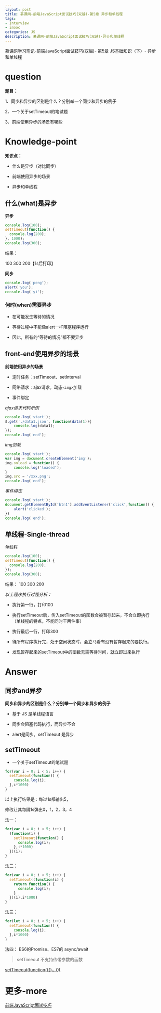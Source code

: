 ```yaml
---
layout: post
title: 慕课网-前端JavaScript面试技巧(双越)-第5章 异步和单线程
tags:
- Interview
- imooc
categories: JS
description: 慕课网-前端JavaScript面试技巧(双越)-异步和单线程
---
```


慕课网学习笔记-前端JavaScript面试技巧(双越)- 第5章 JS基础知识（下）- 异步和单线程

# question

**题目：**

1、同步和异步的区别是什么？分别举一个同步和异步的例子

2、一个关于setTimeout的笔试题

3、前端使用异步的场景有哪些

# Knowledge-point

**知识点：**

- 什么是异步（对比同步）

- 前端使用异步的场景

- 异步和单线程

## 什么(what)是异步

**异步**

```js
console.log(100);
setTimeout(function() {
  console.log(200);
}, 1000);
console.log(300);
```

结果：

100
300
200【1s后打印】

**同步**

```js
console.log('peng');
alert('you');
console.log('yi');
```

### 何时(when)需要异步

- 在可能发生等待的情况

- 等待过程中不能像alert一样阻塞程序运行

- 因此，所有的“等待的情况”都不要异步

## front-end使用异步的场景

**前端使用异步的场景**

- 定时任务：setTimeout、setInterval

- 网络请求：ajax请求，动态`<img>`加载

- 事件绑定

*ajax请求代码示例*

```js
console.log('start');
$.get('./data1.json', function(data(1)){
	console.log(data1);
});
console.log('end');
```

*img加载*

```js
console.log('start');
var img = document.createElement('img');
img.onload = function() {
	console.log('loaded');
}
img.src = '/xxx.png';
console.log('end');
```

*事件绑定*

```js
console.log('start');
document.getElementById('btn1').addEventListener('click',function() {
	alert('clicked');
})
console.log('end');
```

## 单线程-Single-thread

单线程

```js
console.log(100);
setTimeout(function() {
  console.log(200);
});
console.log(300);
```
结果：
100
300
200

*以上程序执行过程分析：*

- 执行第一行，打印100

- 执行setTimeout后，传入setTimeout的函数会被暂存起来，不会立即执行（单线程的特点，不能同时干两件事）

- 执行最后一行，打印300

- 待所有程序执行完，处于空闲状态时，会立马看有没有暂存起来的要执行。

- 发现暂存起来的setTimeout中的函数无需等待时间，就立即过来执行

# Answer

## 同步and异步

**同步和异步的区别是什么？分别举一个同步和异步的例子**

- 基于 JS 是单线程语言

- 同步会阻塞代码执行，而异步不会

- alert是同步，setTimeout 是异步

## setTimeout

- 一个关于setTimeout的笔试题

```js
for(var i = 0; i < 5; i++) {
  setTimeout(function() {
    console.log(i);
  },i*1000)
}
```

以上执行结果是：每过1s都输出5，

修改让其每隔1s弹出0，1，2，3，4

法一：
```js
for(var i = 0; i < 5; i++) {
  (function(i) {
    setTimeout(function() {
      console.log(i);
    },i*1000)
  })(i); 
}
```

法二：
```js
for(var i = 0; i < 5; i++) {
  setTimeout((function(i) {
    return function() {
      console.log(i);
    }
  })(i),i*1000)
}
```

法三：
```js
for(let i = 0; i < 5; i++) {
  setTimeout(function() {
    console.log(i);
  },i*1000)
}
```

法四：
ES6的Promise、ES7的 async/await

> setTimeout 不支持传带参数的函数

[setTimeout(function(){}，0)](https://www.cnblogs.com/destinyruru/p/5823760.html)


# 更多-more

[前端JavaScript面试技巧](https://coding.imooc.com/learn/list/115.html)